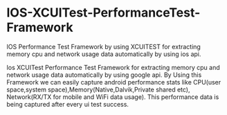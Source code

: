 # IOS-XCUITest-PerformanceTest-Framework
IOS Performance Test Framework by using XCUITEST for extracting memory cpu and network usage data automatically by using ios api.


Ios XCUITest Performance Test Framework for extracting memory cpu and network usage data automatically by using google api. By Using this Framework we can easily capture android performance stats like CPU(user space,system space),Memory(Native,Dalvik,Private shared etc), Network(RX/TX for mobile and WiFi data usage).
This performance data is being captured after every ui test success.
